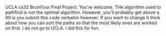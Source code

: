 UCLA cs32 BruinTour Final Project. You're welcome. THe algorithm used to pathfind is not the optimal algorithm. However, you'll probably get above a 90 is you submit this code verbatim however. If you want to change it think about how you can sort the paths so that the most likely ones are worked on first. I do not go to UCLA. I did this for fun. 
